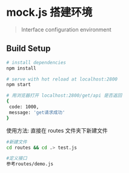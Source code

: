 # mock.js 搭建环境

> Interface configuration environment

## Build Setup

``` bash
# install dependencies
npm install

# serve with hot reload at localhost:2800
npm start

# 用浏览器打开 localhost:2800/get/api 是否返回
{
 code: 1000,
 message: 'get请求成功'
}
```


使用方法: 直接在 routes 文件夹下新建文件

``` bash
#新建文件
cd routes && cd .> test.js

#定义接口
参考routes/demo.js
```